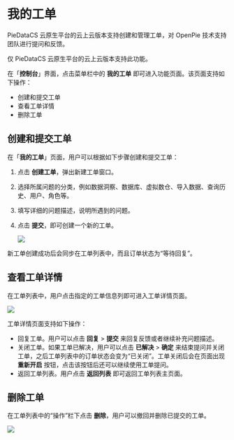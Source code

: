 # 我的工单

PieDataCS 云原生平台的云上云版本支持创建和管理工单，对 OpenPie 技术支持团队进行提问和反馈。

<note type="tip">
    <p>仅 PieDataCS 云原生平台的云上云版本支持此功能。</p>   
</note>

在「**控制台**」界面，点击菜单栏中的 **我的工单** 即可进入功能页面。该页面支持如下操作：
* 创建和提交工单
* 查看工单详情
* 删除工单

## 创建和提交工单

在「**我的工单**」页面，用户可以根据如下步骤创建和提交工单：
1. 点击 **创建工单**，弹出新建工单窗口。
2. 选择所属问题的分类，例如数据洞察、数据库、虚拟数仓、导入数据、查询历史、用户、角色等。
3. 填写详细的问题描述，说明所遇到的问题。
4. 点击 **提交**，即可创建一个新的工单。

   <img src="https://pdb-doc.oss-cn-beijing.aliyuncs.com/coc-pic/v1/create-a-ticket.png" scope="external" />

新工单创建成功后会同步在工单列表中，而且订单状态为“等待回复”。

## 查看工单详情

在工单列表中，用户点击指定的工单信息列即可进入工单详情页面。

<img src="https://pdb-doc.oss-cn-beijing.aliyuncs.com/coc-pic/v1/ticket-detail.png" scope="external" />

工单详情页面支持如下操作：
* 回复工单。用户可以点击 **回复** > **提交** 来回复反馈或者继续补充问题描述。
* 关闭工单。如果工单已解决，用户可以点击 **已解决** > **确定** 来结束提问并关闭工单，之后工单列表中的订单状态会变为“已关闭”。工单关闭后会在页面出现 **重新开启** 按钮，点击该按钮后还可以继续使用工单提问。
* 返回工单列表。用户点击 **返回列表** 即可返回工单列表主页面。

## 删除工单

在工单列表中的“操作”栏下点击 **删除**，用户可以撤回并删除已提交的工单。

<img src="https://pdb-doc.oss-cn-beijing.aliyuncs.com/coc-pic/v1/delete-a-ticket1.png" scope="external" />
